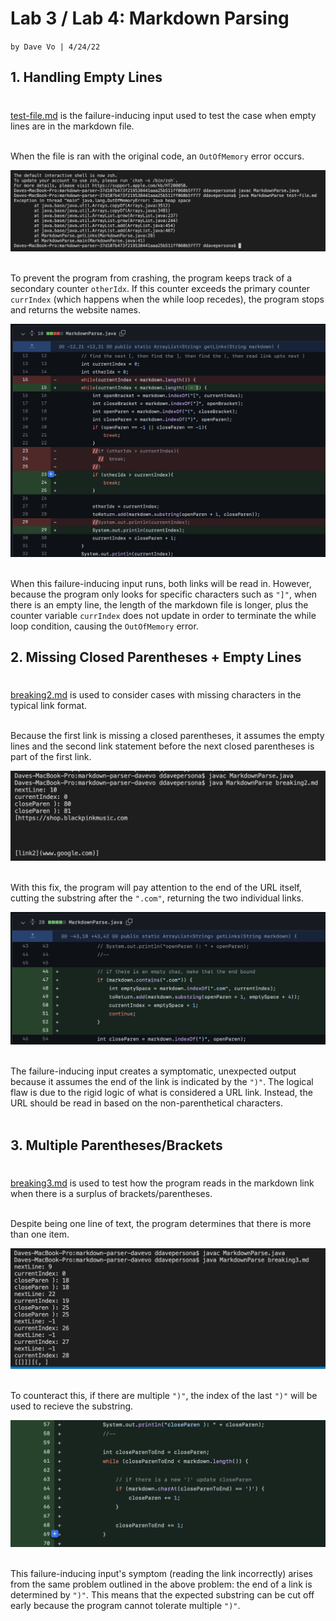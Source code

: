 # **Lab 3 / Lab 4: Markdown Parsing**

`by Dave Vo | 4/24/22`

## 1. Handling Empty Lines
#

[test-file.md](https://github.com/Tyler-Culp/markdown-parser/commit/bef0fc4375834afad51ec981ee6b504dc696669d) is the failure-inducing input used to test the case when empty lines are in the markdown file.</br></br>

When the file is ran with the original code, an `OutOfMemory` error occurs.

![](test-file-fix-error.png)
</br></br>

To prevent the program from crashing, the program keeps track of a secondary counter `otherIdx`. If this counter exceeds the primary counter `currIndex` (which happens when the while loop recedes), the program stops and returns the website names.

![](test-file-fix.png)
</br></br>

When this failure-inducing input runs, both links will be read in. However, because the program only looks for specific characters such as `"]"`, when there is an empty line, the length of the markdown file is longer, plus the counter variable `currIndex` does not update in order to terminate the while loop condition, causing the `OutOfMemory` error.</br>

## 2. Missing Closed Parentheses + Empty Lines
#

[breaking2.md](https://github.com/ddavevo/markdown-parser-davevo/commit/88c4e7610e778cd5a8fe73c66973ed88b2ef4b91#diff-4688022e1ac732f530523d38b22beb6757a26bd1046dc6fa5e91634089399566) is used to consider cases with missing characters in the typical link format.</br></br>

Because the first link is missing a closed parentheses, it assumes the empty lines and the second link statement before the next closed parentheses is part of the first link.

![](breaking2-error.png) </br></br>

With this fix, the program will pay attention to the end of the URL itself, cutting the substring after the `".com"`, returning the two individual links.

![](breaking2-fix.png) </br></br>

The failure-inducing input creates a symptomatic, unexpected output because it assumes the end of the link is indicated by the `")"`. The logical flaw is due to the rigid logic of what is considered a URL link. Instead, the URL should be read in based on the non-parenthetical characters.</br></br>

## 3. Multiple Parentheses/Brackets
#

[breaking3.md](https://github.com/ddavevo/markdown-parser-davevo/commit/88c4e7610e778cd5a8fe73c66973ed88b2ef4b91#diff-4688022e1ac732f530523d38b22beb6757a26bd1046dc6fa5e91634089399566) is used to test how the program reads in the markdown link when there is a surplus of brackets/parentheses.</br></br>

Despite being one line of text, the program determines that there is more than one item.

![](breaking3-error.png)</br></br>

To counteract this, if there are multiple `")"`, the index of the last `")"` will be used to recieve the substring.

![](breaking3-fix.png)</br></br>

This failure-inducing input's symptom (reading the link incorrectly) arises from the same problem outlined in the above problem: the end of a link is determined by `")"`. This means that the expected substring can be cut off early because the program cannot tolerate multiple `")"`.